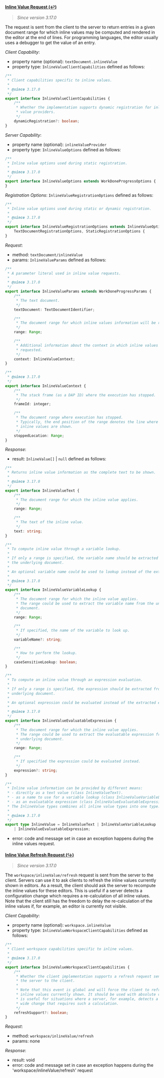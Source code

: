 #### <a href="#textDocument_inlineValue" name="textDocument_inlineValue" class="anchor">Inline Value Request (:leftwards_arrow_with_hook:)</a>

> *Since version 3.17.0*

The request is sent from the client to the server to return entries in a given document range for which inline values may be computed and rendered in the editor at the end of lines.
For programming languages, the editor usually uses a debugger to get the value of an entry.

_Client Capability_:
* property name (optional): `textDocument.inlineValue`
* property type: `InlineValueClientCapabilities` defined as follows:

<div class="anchorHolder"><a href="#inlineValueClientCapabilities" name="inlineValueClientCapabilities" class="linkableAnchor"></a></div>

```typescript
/**
 * Client capabilities specific to inline values.
 *
 * @since 3.17.0
 */
export interface InlineValueClientCapabilities {
	/**
	 * Whether the implementation supports dynamic registration for inline
	 * value providers.
	 */
	dynamicRegistration?: boolean;
}
```

_Server Capability_:
* property name (optional): `inlineValueProvider`
* property type: `InlineValueOptions` defined as follows:

<div class="anchorHolder"><a href="#inlineValueOptions" name="inlineValueOptions" class="linkableAnchor"></a></div>

```typescript
/**
 * Inline value options used during static registration.
 *
 * @since 3.17.0
 */
export interface InlineValueOptions extends WorkDoneProgressOptions {
}
```

_Registration Options_: `InlineValueRegistrationOptions` defined as follows:

<div class="anchorHolder"><a href="#inlineValueRegistrationOptions" name="inlineValueRegistrationOptions" class="linkableAnchor"></a></div>

```typescript
/**
 * Inline value options used during static or dynamic registration.
 *
 * @since 3.17.0
 */
export interface InlineValueRegistrationOptions extends InlineValueOptions,
	TextDocumentRegistrationOptions, StaticRegistrationOptions {
}
```

_Request_:
* method: `textDocument/inlineValue`
* params: `InlineValueParams` defined as follows:

<div class="anchorHolder"><a href="#inlineValueParams" name="inlineValueParams" class="linkableAnchor"></a></div>

```typescript
/**
 * A parameter literal used in inline value requests.
 *
 * @since 3.17.0
 */
export interface InlineValueParams extends WorkDoneProgressParams {
	/**
	 * The text document.
	 */
	textDocument: TextDocumentIdentifier;

	/**
	 * The document range for which inline values information will be returned.
	 */
	range: Range;

	/**
	 * Additional information about the context in which inline values information was
	 * requested.
	 */
	context: InlineValueContext;
}
```

<div class="anchorHolder"><a href="#inlineValueContext" name="inlineValueContext" class="linkableAnchor"></a></div>

```typescript
/**
 * @since 3.17.0
 */
export interface InlineValueContext {
	/**
	 * The stack frame (as a DAP ID) where the execution has stopped.
	 */
	frameId: integer;

	/**
	 * The document range where execution has stopped.
	 * Typically, the end position of the range denotes the line where the
	 * inline values are shown.
	 */
	stoppedLocation: Range;
}
```

_Response_:
* result: `InlineValue[]` \| `null` defined as follows:

<div class="anchorHolder"><a href="#inlineValueText" name="inlineValueText" class="linkableAnchor"></a></div>

```typescript
/**
 * Returns inline value information as the complete text to be shown.
 *
 * @since 3.17.0
 */
export interface InlineValueText {
	/**
	 * The document range for which the inline value applies.
	 */
	range: Range;

	/**
	 * The text of the inline value.
	 */
	text: string;
}
```

<div class="anchorHolder"><a href="#inlineValueVariableLookup" name="inlineValueVariableLookup" class="linkableAnchor"></a></div>

```typescript
/**
 * To compute inline value through a variable lookup.
 *
 * If only a range is specified, the variable name should be extracted from
 * the underlying document.
 *
 * An optional variable name could be used to lookup instead of the extracted name.
 *
 * @since 3.17.0
 */
export interface InlineValueVariableLookup {
	/**
	 * The document range for which the inline value applies.
	 * The range could be used to extract the variable name from the underlying
	 * document.
	 */
	range: Range;

	/**
	 * If specified, the name of the variable to look up.
	 */
	variableName?: string;

	/**
	 * How to perform the lookup.
	 */
	caseSensitiveLookup: boolean;
}
```

<div class="anchorHolder"><a href="#inlineValueEvaluatableExpression" name="inlineValueEvaluatableExpression" class="linkableAnchor"></a></div>

```typescript
/**
 * To compute an inline value through an expression evaluation.
 *
 * If only a range is specified, the expression should be extracted from the
 * underlying document.
 *
 * An optional expression could be evaluated instead of the extracted expression.
 *
 * @since 3.17.0
 */
export interface InlineValueEvaluatableExpression {
	/**
	 * The document range for which the inline value applies.
	 * The range could be used to extract the evaluatable expression from the
	 * underlying document.
	 */
	range: Range;

	/**
	 * If specified the expression could be evaluated instead.
	 */
	expression?: string;
}
```

<div class="anchorHolder"><a href="#inlineValue" name="inlineValue" class="linkableAnchor"></a></div>

```typescript
/**
 * Inline value information can be provided by different means:
 * - directly as a text value (class InlineValueText).
 * - as a name to use for a variable lookup (class InlineValueVariableLookup)
 * - as an evaluatable expression (class InlineValueEvaluatableExpression)
 * The InlineValue types combines all inline value types into one type.
 *
 * @since 3.17.0
 */
export type InlineValue = InlineValueText | InlineValueVariableLookup
	| InlineValueEvaluatableExpression;
```
* error: code and message set in case an exception happens during the inline values request.

#### <a href="#workspace_inlineValue_refresh" name="workspace_inlineValue_refresh" class="anchor">Inline Value Refresh Request  (:arrow_right_hook:)</a>

> *Since version 3.17.0*

The `workspace/inlineValue/refresh` request is sent from the server to the client. Servers can use it to ask clients to refresh the inline values currently shown in editors. As a result, the client should ask the server to recompute the inline values for these editors. This is useful if a server detects a configuration change which requires a re-calculation of all inline values. Note that the client still has the freedom to delay the re-calculation of the inline values if, for example, an editor is currently not visible.

_Client Capability_:

* property name (optional): `workspace.inlineValue`
* property type: `InlineValueWorkspaceClientCapabilities` defined as follows:

<div class="anchorHolder"><a href="#inlineValueWorkspaceClientCapabilities" name="inlineValueWorkspaceClientCapabilities" class="linkableAnchor"></a></div>

```typescript
/**
 * Client workspace capabilities specific to inline values.
 *
 * @since 3.17.0
 */
export interface InlineValueWorkspaceClientCapabilities {
	/**
	 * Whether the client implementation supports a refresh request sent from
	 * the server to the client.
	 *
	 * Note that this event is global and will force the client to refresh all
	 * inline values currently shown. It should be used with absolute care and
	 * is useful for situations where a server, for example, detects a project
	 * wide change that requires such a calculation.
	 */
	refreshSupport?: boolean;
}
```
_Request_:
* method: `workspace/inlineValue/refresh`
* params: none

_Response_:

* result: void
* error: code and message set in case an exception happens during the 'workspace/inlineValue/refresh' request
